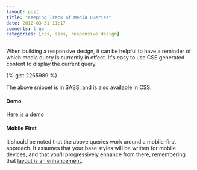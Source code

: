 ```yaml
---
layout: post
title: "Keeping Track of Media Queries"
date: 2012-03-31 11:17
comments: true
categories: [css, sass, responsive design]
---
```


When building a responsive design, it can be helpful to have a reminder of which media query is currently in effect. It's easy to use CSS generated content to display the current query. 

<!-- more -->

{% gist 2265989 %}

The [above snippet](https://gist.github.com/2265989) is in SASS, and is also [available](https://gist.github.com/2266035) in CSS.

#### Demo

[Here is a demo](/which-media-query-demo/)

#### Mobile First

It should be noted that the above queries work around a mobile-first approach. It assumes that your base styles will be written for mobile devices, and that you'll progressively enhance from there, remembering that [layout is an enhancement](/2012/02/01/responsive-enhancement).
